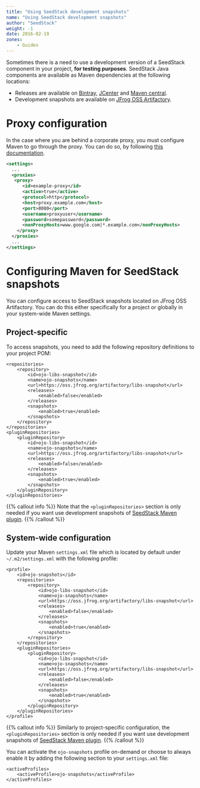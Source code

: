 ```yaml
---
title: "Using SeedStack development snapshots"
name: "Using SeedStack development snapshots"
author: "SeedStack"
weight: -1
date: 2016-02-19
zones:
    - Guides
---
```


Sometimes there is a need to use a development version of a SeedStack component in your project, **for testing purposes**.
SeedStack Java components are available as Maven dependencies at the following locations:

* Releases are available on [Bintray](https://bintray.com/seedstack/jars), [JCenter](https://bintray.com/bintray/jcenter)
 and [Maven central](http://search.maven.org/).
* Development snapshots are available on [JFrog OSS Artifactory](https://oss.jfrog.org/artifactory/webapp/#/artifacts/browse/simple/General/oss-snapshot-local/org/seedstack).

# Proxy configuration

In the case where you are behind a corporate proxy, you must configure Maven to go through the proxy. You can do so, by
following [this documentation](https://maven.apache.org/guides/mini/guide-proxies.html).

```xml
<settings>
  ...
  <proxies>
   <proxy>
      <id>example-proxy</id>
      <active>true</active>
      <protocol>http</protocol>
      <host>proxy.example.com</host>
      <port>8080</port>
      <username>proxyuser</username>
      <password>somepassword</password>
      <nonProxyHosts>www.google.com|*.example.com</nonProxyHosts>
    </proxy>
  </proxies>
  ...
</settings>
```

# Configuring Maven for SeedStack snapshots

You can configure access to SeedStack snapshots located on JFrog OSS Artifactory. You can do this either specifically for
a project or globally in your system-wide Maven settings.

## Project-specific

To access snapshots, you need to add the following repository definitions to your project POM:

    <repositories>
        <repository>
            <id>ojo-libs-snapshot</id>
            <name>ojo-snapshots</name>
            <url>https://oss.jfrog.org/artifactory/libs-snapshot</url>
            <releases>
                <enabled>false</enabled>
            </releases>
            <snapshots>
                <enabled>true</enabled>
            </snapshots>
        </repository>
    </repositories>
    <pluginRepositories>
        <pluginRepository>
            <id>ojo-libs-snapshot</id>
            <name>ojo-snapshots</name>
            <url>https://oss.jfrog.org/artifactory/libs-snapshot</url>
            <releases>
                <enabled>false</enabled>
            </releases>
            <snapshots>
                <enabled>true</enabled>
            </snapshots>
        </pluginRepository>
    </pluginRepositories>

{{% callout info %}}
Note that the `<pluginRepositories>` section is only needed if you want use development snapshots of [SeedStack Maven
plugin](http://seedstack.org/docs/seed/maven-plugin/).
{{% /callout %}}

## System-wide configuration

Update your Maven `settings.xml` file which is located by default under `~/.m2/settings.xml` with the following profile:

    <profile>
        <id>ojo-snapshots</id>
        <repositories>
            <repository>
                <id>ojo-libs-snapshot</id>
                <name>ojo-snapshots</name>
                <url>https://oss.jfrog.org/artifactory/libs-snapshot</url>
                <releases>
                    <enabled>false</enabled>
                </releases>
                <snapshots>
                    <enabled>true</enabled>
                </snapshots>
            </repository>
        </repositories>
        <pluginRepositories>
            <pluginRepository>
                <id>ojo-libs-snapshot</id>
                <name>ojo-snapshots</name>
                <url>https://oss.jfrog.org/artifactory/libs-snapshot</url>
                <releases>
                    <enabled>false</enabled>
                </releases>
                <snapshots>
                    <enabled>true</enabled>
                </snapshots>
            </pluginRepository>
        </pluginRepositories>
    </profile>

{{% callout info %}}
Similarly to project-specific configuration, the `<pluginRepositories>` section is only needed if you want use development
snapshots of [SeedStack Maven plugin](http://seedstack.org/docs/seed/maven-plugin/).
{{% /callout %}}

You can activate the `ojo-snapshots` profile on-demand or choose to always enable it by adding the following section to
your `settings.xml` file:

    <activeProfiles>
        <activeProfile>ojo-snapshots</activeProfile>
    </activeProfiles>

